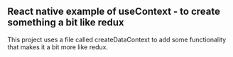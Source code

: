 ## React native example of useContext - to create something a bit like redux

This project uses a file called createDataContext to add some functionality
that makes it a bit more like redux. 